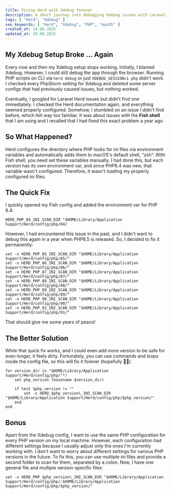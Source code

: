 ```yaml
---
title: Fixing Herd with Xdebug forever
description: A short journey into debugging Xdebug issues with Laravel Herd and Fish shell
tags: [ "Herd", "Xdebug" ]
seo_keywords: [ "Herd", "Xdebug", "PHP", "macOS" ]
created_at: 19.08.2025
updated_at: 19.08.2025
---
```


## My Xdebug Setup Broke &hellip; Again

Every now and then my Xdebug setup stops working. Initially, I blamed Xdebug. However, I could still debug the app through the browser. Running PHP scripts on CLI via `herd debug` or just `XDEBUG_SESSION=1 php` didn't work. I checked every PhpStorm setting for Xdebug and deleted some server configs that had previously caused issues, but nothing worked.

Eventually, I googled for Laravel Herd issues but didn't find one immediately. I checked the Herd documentation again, and everything seemed properly configured. Somehow, I stumbled on an issue I didn't find before, which felt way too familiar. It was about issues with the **Fish shell** that I am using and I recalled that I had fixed this exact problem a year ago.

## So What Happened?

Herd configures the directory where PHP looks for ini files via environment variables and automatically adds them to macOS's default shell, "zsh". With Fish shell, you need set these variables manually. I had done this, but each version has its own environment var, and since PHP8.4 was new, that variable wasn't configured. Therefore, it wasn't loading my properly configured ini files.

## The Quick Fix

I quickly opened my Fish config and added the environment var for PHP 8.4:

```shell
HERD_PHP_84_INI_SCAN_DIR "$HOME/Library/Application Support/Herd/config/php/84/
```

However, I had encountered this issue in the past, and I didn't want to debug this again in a year when PHP8.5 is released. So, I decided to fix it permanently:

```shell
set -x HERD_PHP_85_INI_SCAN_DIR "$HOME/Library/Application Support/Herd/config/php/85/"
set -x HERD_PHP_86_INI_SCAN_DIR "$HOME/Library/Application Support/Herd/config/php/86/"
set -x HERD_PHP_87_INI_SCAN_DIR "$HOME/Library/Application Support/Herd/config/php/87/"
set -x HERD_PHP_88_INI_SCAN_DIR "$HOME/Library/Application Support/Herd/config/php/88/"
set -x HERD_PHP_89_INI_SCAN_DIR "$HOME/Library/Application Support/Herd/config/php/89/"
set -x HERD_PHP_90_INI_SCAN_DIR "$HOME/Library/Application Support/Herd/config/php/90/"
set -x HERD_PHP_91_INI_SCAN_DIR "$HOME/Library/Application Support/Herd/config/php/91/"
```

That should give me some years of peace!

## The Better Solution

While that quick fix works, and I could even add more version to be safe for even longer, it feels dirty. Fortunately, you can use commands and loops inside the config file, so this will fix it forever (hopefully 🤞🏽)

```shell
for version_dir in "$HOME/Library/Application Support/Herd/config/php/"*/
    set php_version (basename $version_dir)

    if test $php_version != ""
        set -x HERD_$php_version\_INI_SCAN_DIR "$HOME/Library/Application Support/Herd/config/php/$php_version/"
    end
end
```

## Bonus

Apart from the Xdebug config, I want to use the same PHP configuration for every PHP version on my local machine. However, each configuration had different settings because I usually adjust only the ones I'm currently working with. I don't want to worry about different settings for various PHP versions in the future. To fix this, you can use multiple ini files and provide a second folder to scan for them, separated by a colon. Now, I have one general file and multiple version-specific files:

```shell
set -x HERD_PHP_$php_version\_INI_SCAN_DIR "$HOME/Library/Application Support/Herd/config/php/:$HOME/Library/Application Support/Herd/config/php/$php_version/"
```
